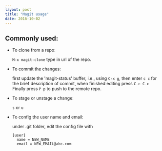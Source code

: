 ```yaml
---
layout: post
title: "Magit usage"
date: 2016-10-02
---
```


## Commonly used:

  - To clone from a repo:
  
	`M-x magit-clone`
  type in url of the repo.
  
  - To commit the changes:
	
	first update the 'magit-status' buffer, i.e., using `C-x g`, 
	then enter `c c` for the brief description of commit, when finished editing press `C-c C-c`
	Finally press `P p` to push to the remote repo.
  
  - To stage or unstage a change:
  
	  `s` or `u`
  
  - To config the user name and email:
  
	  under .git folder, edit the config file with
  
	  ```
	  [user]
		name = NEW_NAME
		email = NEW_EMAIL@abc.com
	  ```

